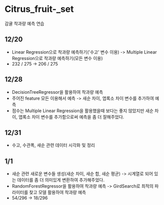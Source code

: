 # Citrus_fruit-_set
감귤 착과량 예측 연습
## 12/20
- Linear Regression으로 착과량 예측하기('수고' 변수 이용) -> Multiple Linear Regression으로 착과량 예측하기(모든 변수 이용)
- 232 / 275 -> 206 / 275

## 12/28
- DecisionTreeRegressor을 활용하여 착과량 예측
- 주어진 feature 모든 이용해서 예측 -> 새순 차이, 엽록소 차이 변수를 추가하여 예측
- 점수는 Multiple Linear Regression을 활용했을때 보다는 좋지 않았지만 새순 차이, 엽록소 차이 변수를 추가함으로써 예측을 좀 더 잘해주었다.

## 12/31
 - 수고, 수관폭, 새순 관련 데이터 시각화 및 정리
 
## 1/1 
 - 새순 관련 새로운 변수들 생성(새순 차이, 새순 합, 새순 평균) -> 시계열로 되어 있는 데이터를 좀 더 의미있게 변환하여 추가해주었다.
 - RandomForestRegressor을 활용하여 착과량 예측 -> GirdSearch로 최적의 파라미터를 찾고 모델 활용하여 착과량 예측
 - 54/296 -> 18/296
